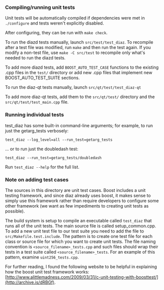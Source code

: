 ### Compiling/running unit tests

Unit tests will be automatically compiled if dependencies were met in `./configure`
and tests weren't explicitly disabled.

After configuring, they can be run with `make check`.

To run the diazd tests manually, launch `src/test/test_diaz`. To recompile
after a test file was modified, run `make` and then run the test again. If you
modify a non-test file, use `make -C src/test` to recompile only what's needed
to run the diazd tests.

To add more diazd tests, add `BOOST_AUTO_TEST_CASE` functions to the existing
.cpp files in the `test/` directory or add new .cpp files that
implement new BOOST_AUTO_TEST_SUITE sections.

To run the diaz-qt tests manually, launch `src/qt/test/test_diaz-qt`

To add more diaz-qt tests, add them to the `src/qt/test/` directory and
the `src/qt/test/test_main.cpp` file.

### Running individual tests

test_diaz has some built-in command-line arguments; for
example, to run just the getarg_tests verbosely:

    test_diaz --log_level=all --run_test=getarg_tests

... or to run just the doubledash test:

    test_diaz --run_test=getarg_tests/doubledash

Run `test_diaz --help` for the full list.

### Note on adding test cases

The sources in this directory are unit test cases.  Boost includes a
unit testing framework, and since diaz already uses boost, it makes
sense to simply use this framework rather than require developers to
configure some other framework (we want as few impediments to creating
unit tests as possible).

The build system is setup to compile an executable called `test_diaz`
that runs all of the unit tests.  The main source file is called
setup_common.cpp. To add a new unit test file to our test suite you need
to add the file to `src/Makefile.test.include`. The pattern is to create
one test file for each class or source file for which you want to create
unit tests.  The file naming convention is `<source_filename>_tests.cpp`
and such files should wrap their tests in a test suite
called `<source_filename>_tests`. For an example of this pattern,
examine `uint256_tests.cpp`.

For further reading, I found the following website to be helpful in
explaining how the boost unit test framework works:
[http://www.alittlemadness.com/2009/03/31/c-unit-testing-with-boosttest/](http://archive.is/dRBGf).

